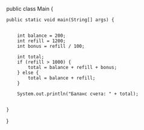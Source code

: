 public class Main {
    
    public static void main(String[] args) {


        int balance = 200;
        int refill = 1200;
        int bonus = refill / 100;

        int total;
        if (refill > 1000) {
            total = balance + refill + bonus;
        } else {
            total = balance + refill;
        }

        System.out.println("Баланс счета: " + total);


    }
}
